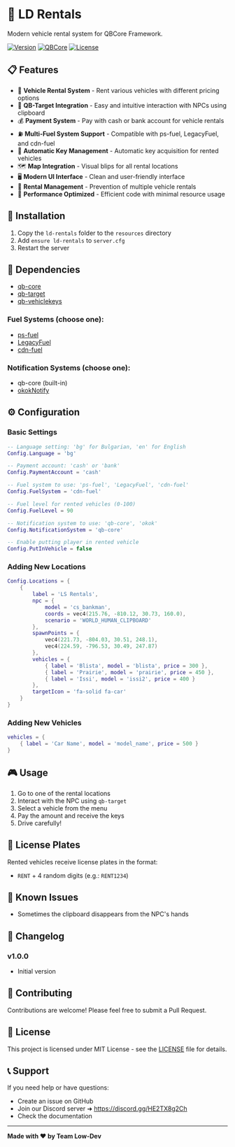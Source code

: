 # 🚗 LD Rentals

Modern vehicle rental system for QBCore Framework.

[![Version](https://img.shields.io/badge/version-1.0.0-blue.svg)](https://github.com/labadai4o/ld-gardening)
[![QBCore](https://img.shields.io/badge/QBCore-Compatible-green.svg)](https://github.com/qbcore-framework/qb-core)
[![License](https://img.shields.io/badge/license-MIT-yellow.svg)](https://opensource.org/licenses/MIT)

## 📋 Features

- 🚗 **Vehicle Rental System** - Rent various vehicles with different pricing options
- 🎯 **QB-Target Integration** - Easy and intuitive interaction with NPCs using clipboard
- 💰 **Payment System** - Pay with cash or bank account for vehicle rentals
- ⛽ **Multi-Fuel System Support** - Compatible with ps-fuel, LegacyFuel, and cdn-fuel
- 🔑 **Automatic Key Management** - Automatic key acquisition for rented vehicles
- 🗺️ **Map Integration** - Visual blips for all rental locations
- 🖥️ **Modern UI Interface** - Clean and user-friendly interface
- 🔄 **Rental Management** - Prevention of multiple vehicle rentals
- 🚀 **Performance Optimized** - Efficient code with minimal resource usage

## 🚀 Installation

1. Copy the `ld-rentals` folder to the `resources` directory
2. Add `ensure ld-rentals` to `server.cfg`
3. Restart the server

## 🔧 Dependencies

- [qb-core](https://github.com/qbcore-framework/qb-core)
- [qb-target](https://github.com/qbcore-framework/qb-target)
- [qb-vehiclekeys](https://github.com/qbcore-framework/qb-vehiclekeys)

### Fuel Systems (choose one):
- [ps-fuel](https://github.com/Project-Sloth/ps-fuel)
- [LegacyFuel](https://github.com/InZidiuZ/LegacyFuel)
- [cdn-fuel](https://github.com/CodineDev/cdn-fuel)

### Notification Systems (choose one):
- qb-core (built-in)
- [okokNotify](https://okok.tebex.io/package/4724993)

## ⚙️ Configuration

### Basic Settings

```lua
-- Language setting: 'bg' for Bulgarian, 'en' for English
Config.Language = 'bg'

-- Payment account: 'cash' or 'bank'
Config.PaymentAccount = 'cash'

-- Fuel system to use: 'ps-fuel', 'LegacyFuel', 'cdn-fuel'
Config.FuelSystem = 'cdn-fuel'

-- Fuel level for rented vehicles (0-100)
Config.FuelLevel = 90

-- Notification system to use: 'qb-core', 'okok'
Config.NotificationSystem = 'qb-core'

-- Enable putting player in rented vehicle
Config.PutInVehicle = false
```

### Adding New Locations

```lua
Config.Locations = {
    {
        label = 'LS Rentals',
        npc = {
            model = 'cs_bankman',
            coords = vec4(215.76, -810.12, 30.73, 160.0),
            scenario = 'WORLD_HUMAN_CLIPBOARD'
        },
        spawnPoints = {
            vec4(221.73, -804.03, 30.51, 248.1),
            vec4(224.59, -796.53, 30.49, 247.87)
        },
        vehicles = {
            { label = 'Blista', model = 'blista', price = 300 },
            { label = 'Prairie', model = 'prairie', price = 450 },
            { label = 'Issi', model = 'issi2', price = 400 }
        },
        targetIcon = 'fa-solid fa-car'
    }
}
```

### Adding New Vehicles

```lua
vehicles = {
    { label = 'Car Name', model = 'model_name', price = 500 }
}
```

## 🎮 Usage

1. Go to one of the rental locations
2. Interact with the NPC using `qb-target`
3. Select a vehicle from the menu
4. Pay the amount and receive the keys
5. Drive carefully!

## 🔑 License Plates

Rented vehicles receive license plates in the format:
- `RENT` + 4 random digits (e.g.: `RENT1234`)

## 🐛 Known Issues

- Sometimes the clipboard disappears from the NPC's hands

## 📝 Changelog

### v1.0.0
- Initial version

## 🤝 Contributing

Contributions are welcome! Please feel free to submit a Pull Request.

## 📄 License

This project is licensed under MIT License - see the [LICENSE](LICENSE) file for details.

## 📞 Support

If you need help or have questions:
- Create an issue on GitHub
- Join our Discord server ➜ https://discord.gg/HE2TX8g2Ch
- Check the documentation

---

**Made with ❤️ by Team Low-Dev**
